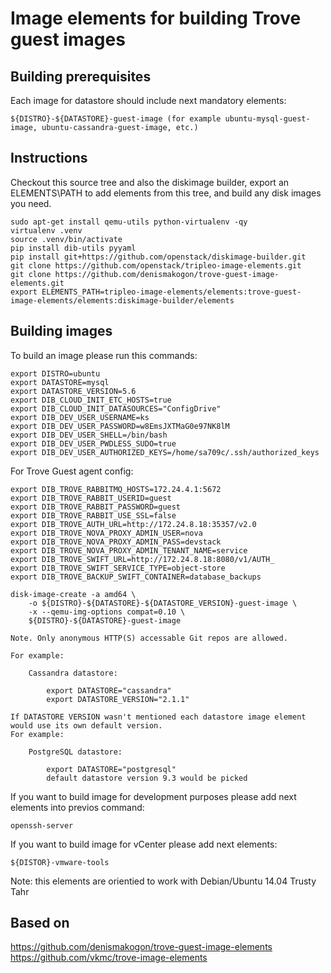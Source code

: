 Image elements for building Trove guest images
==============================================

Building prerequisites
----------------------

Each image for datastore should include next mandatory elements:

    ${DISTRO}-${DATASTORE}-guest-image (for example ubuntu-mysql-guest-image, ubuntu-cassandra-guest-image, etc.)


Instructions
------------

Checkout this source tree and also the diskimage builder, export an
ELEMENTS\PATH to add elements from this tree, and build any disk images you
need.

    sudo apt-get install qemu-utils python-virtualenv -qy
    virtualenv .venv
    source .venv/bin/activate
    pip install dib-utils pyyaml
    pip install git+https://github.com/openstack/diskimage-builder.git
    git clone https://github.com/openstack/tripleo-image-elements.git
    git clone https://github.com/denismakogon/trove-guest-image-elements.git
    export ELEMENTS_PATH=tripleo-image-elements/elements:trove-guest-image-elements/elements:diskimage-builder/elements

Building images
---------------

To build an image please run this commands:

	export DISTRO=ubuntu 
	export DATASTORE=mysql
	export DATASTORE_VERSION=5.6
	export DIB_CLOUD_INIT_ETC_HOSTS=true
	export DIB_CLOUD_INIT_DATASOURCES="ConfigDrive"
	export DIB_DEV_USER_USERNAME=ks
	export DIB_DEV_USER_PASSWORD=w8EmsJXTMaG0e97NK8lM
	export DIB_DEV_USER_SHELL=/bin/bash
	export DIB_DEV_USER_PWDLESS_SUDO=true
	export DIB_DEV_USER_AUTHORIZED_KEYS=/home/sa709c/.ssh/authorized_keys    
	
For Trove Guest agent config:

	export DIB_TROVE_RABBITMQ_HOSTS=172.24.4.1:5672
	export DIB_TROVE_RABBIT_USERID=guest
	export DIB_TROVE_RABBIT_PASSWORD=guest
	export DIB_TROVE_RABBIT_USE_SSL=false
	export DIB_TROVE_AUTH_URL=http://172.24.8.18:35357/v2.0
	export DIB_TROVE_NOVA_PROXY_ADMIN_USER=nova
	export DIB_TROVE_NOVA_PROXY_ADMIN_PASS=devstack
	export DIB_TROVE_NOVA_PROXY_ADMIN_TENANT_NAME=service
	export DIB_TROVE_SWIFT_URL=http://172.24.8.18:8080/v1/AUTH_
	export DIB_TROVE_SWIFT_SERVICE_TYPE=object-store
	export DIB_TROVE_BACKUP_SWIFT_CONTAINER=database_backups
  
	disk-image-create -a amd64 \
        -o ${DISTRO}-${DATASTORE}-${DATASTORE_VERSION}-guest-image \
        -x --qemu-img-options compat=0.10 \
        ${DISTRO}-${DATASTORE}-guest-image

    Note. Only anonymous HTTP(S) accessable Git repos are allowed.

    For example:

        Cassandra datastore:

            export DATASTORE="cassandra"
            export DATASTORE_VERSION="2.1.1"

    If DATASTORE VERSION wasn't mentioned each datastore image element would use its own default version.
    For example:

        PostgreSQL datastore:

            export DATASTORE="postgresql"
            default datastore version 9.3 would be picked


If you want to build image for development purposes please add next elements into previos command:

    openssh-server

If you want to build image for vCenter please add next elements:

    ${DISTOR}-vmware-tools

Note: this elements are orientied to work with Debian/Ubuntu 14.04 Trusty Tahr


Based on
--------

https://github.com/denismakogon/trove-guest-image-elements
https://github.com/vkmc/trove-image-elements